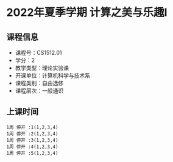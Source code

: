 # 2022年夏季学期 计算之美与乐趣I 






## 课程信息

- 课程号：CS1512.01
- 学分：2
- 教学类型：理论实验课
- 开课单位：计算机科学与技术系
- 课程类别：自由选修
- 课程层次：一般通识

## 上课时间

```
1周 停开 :1(1,2,3,4)
1周 停开 :2(1,2,3,4)
1周 停开 :3(1,2,3,4)
1周 停开 :4(1,2,3,4)
1周 停开 :5(1,2,3,4)
```

